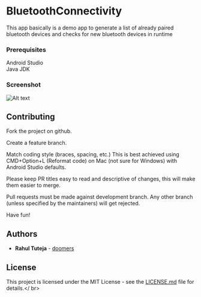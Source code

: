 # BluetoothConnectivity
This app basically is a demo app to generate a list of already paired bluetooth devices and checks for new bluetooth devices in runtime

### Prerequisites

Android Studio</br>
Java JDK</br>


### Screenshot

![Alt text](https://user-images.githubusercontent.com/22350239/32141540-2f9aff6e-bca9-11e7-9e87-fc1032aa9644.jpg "Main Screen")

## Contributing

Fork the project on github.

Create a feature branch.

Match coding style (braces, spacing, etc.) This is best achieved using CMD+Option+L (Reformat code) on Mac (not sure for Windows) with Android Studio defaults.

Please keep PR titles easy to read and descriptive of changes, this will make them easier to merge.

Pull requests must be made against development branch. Any other branch (unless specified by the maintainers) will get rejected.

Have fun!

## Authors
* **Rahul Tuteja**  - [doomers](https://github.com/doomers)



## License
This project is licensed under the MIT License - see the [LICENSE.md](LICENSE) file for details.</ br>
